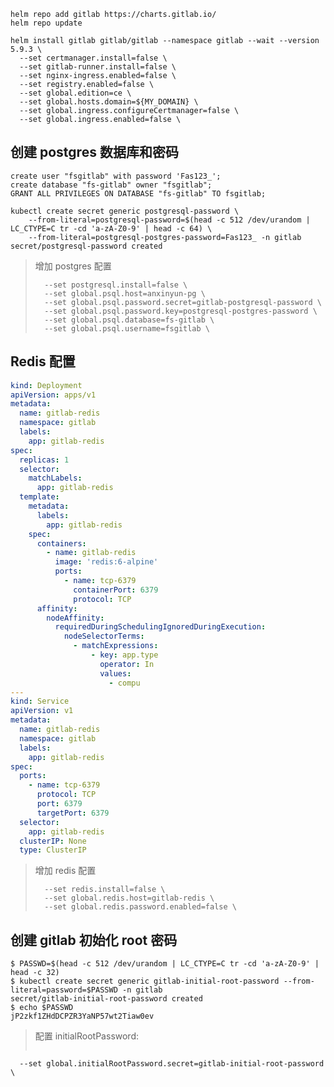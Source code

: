 

```shell
helm repo add gitlab https://charts.gitlab.io/
helm repo update
```

```shell
helm install gitlab gitlab/gitlab --namespace gitlab --wait --version  5.9.3 \
  --set certmanager.install=false \
  --set gitlab-runner.install=false \
  --set nginx-ingress.enabled=false \  
  --set registry.enabled=false \
  --set global.edition=ce \
  --set global.hosts.domain=${MY_DOMAIN} \
  --set global.ingress.configureCertmanager=false \
  --set global.ingress.enabled=false \  
```

## 创建 postgres 数据库和密码

```psql
create user "fsgitlab" with password 'Fas123_';
create database "fs-gitlab" owner "fsgitlab";
GRANT ALL PRIVILEGES ON DATABASE "fs-gitlab" TO fsgitlab;
```

 ```shell
 kubectl create secret generic postgresql-password \
     --from-literal=postgresql-password=$(head -c 512 /dev/urandom | LC_CTYPE=C tr -cd 'a-zA-Z0-9' | head -c 64) \
     --from-literal=postgresql-postgres-password=Fas123_ -n gitlab
 secret/postgresql-password created    
 ```

> 增加 postgres 配置
>
> ```shell
>   --set postgresql.install=false \
>   --set global.psql.host=anxinyun-pg \
>   --set global.psql.password.secret=gitlab-postgresql-password \
>   --set global.psql.password.key=postgresql-postgres-password \
>   --set global.psql.database=fs-gitlab \
>   --set global.psql.username=fsgitlab \
> ```

## Redis 配置

```yaml
kind: Deployment
apiVersion: apps/v1
metadata:
  name: gitlab-redis
  namespace: gitlab
  labels:
    app: gitlab-redis
spec:
  replicas: 1
  selector:
    matchLabels:
      app: gitlab-redis
  template:
    metadata:
      labels:
        app: gitlab-redis
    spec:
      containers:
        - name: gitlab-redis
          image: 'redis:6-alpine'
          ports:
            - name: tcp-6379
              containerPort: 6379
              protocol: TCP
      affinity:
        nodeAffinity:
          requiredDuringSchedulingIgnoredDuringExecution:
            nodeSelectorTerms:
              - matchExpressions:
                  - key: app.type
                    operator: In
                    values:
                      - compu
---
kind: Service
apiVersion: v1
metadata:
  name: gitlab-redis
  namespace: gitlab
  labels:
    app: gitlab-redis
spec:
  ports:
    - name: tcp-6379
      protocol: TCP
      port: 6379
      targetPort: 6379
  selector:
    app: gitlab-redis
  clusterIP: None
  type: ClusterIP


```

> 增加 redis 配置
>
> ```shell
>   --set redis.install=false \
>   --set global.redis.host=gitlab-redis \
>   --set global.redis.password.enabled=false \  
> ```

## 创建 gitlab 初始化 root 密码

```shell
$ PASSWD=$(head -c 512 /dev/urandom | LC_CTYPE=C tr -cd 'a-zA-Z0-9' | head -c 32)
$ kubectl create secret generic gitlab-initial-root-password --from-literal=password=$PASSWD -n gitlab
secret/gitlab-initial-root-password created
$ echo $PASSWD
jP2zkf1ZHdDCPZR3YaNP57wt2Tiaw0ev
```

> 配置 initialRootPassword:
> ```shell
      --set global.initialRootPassword.secret=gitlab-initial-root-password \
> ```
> 



